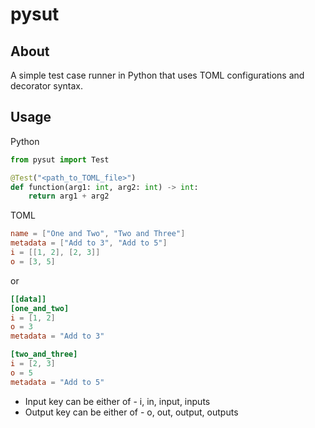 # pysut

## About

A simple test case runner in Python that uses TOML configurations and decorator syntax.

## Usage

Python

```python
from pysut import Test

@Test("<path_to_TOML_file>")
def function(arg1: int, arg2: int) -> int:
    return arg1 + arg2
```

TOML

```toml
name = ["One and Two", "Two and Three"]
metadata = ["Add to 3", "Add to 5"]
i = [[1, 2], [2, 3]]
o = [3, 5]
```

or

```toml
[[data]]
[one_and_two]
i = [1, 2]
o = 3
metadata = "Add to 3"

[two_and_three]
i = [2, 3]
o = 5
metadata = "Add to 5"
```

- Input key can be either of - i, in, input, inputs
- Output key can be either of - o, out, output, outputs
